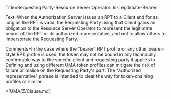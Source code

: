 Title=Requesting Party-Resource Server Operator: Is-Legitimate-Bearer

Text=When the Authorization Server issues an RPT to a Client and for as long as the RPT is valid, the Requesting Party using that Client gains an obligation to the Resource Server Operator to represent the legitimate bearer of the RPT or its authorized representative, and not to allow others to impersonate the Requesting Party.

Comments=In the case where the "bearer" RPT profile or any other bearer-style RPT profile is used, the token may not be bound in any technically confirmable way to the specific client and requesting party it applies to. Defining and using different UMA token profiles can mitigate the risk of failure or malice on the Requesting Party's part. The "authorized representative" phrase is intended to clear the way for token-chaining profiles or similar.

=[UMA/Z/Clause.md]


